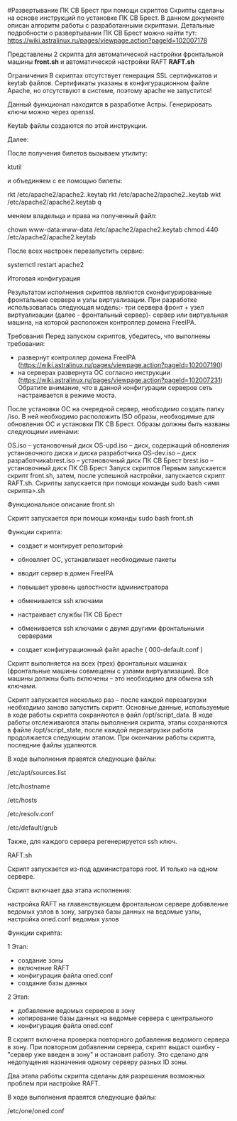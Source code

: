 #Развертывание ПК СВ Брест при помощи скриптов
Скрипты сделаны на основе инструкций по установке ПК СВ Брест. В данном документе описан алгоритм работы с разработанными скриптами. 
Детальные подробности о развертывании ПК СВ Брест можно найти тут: https://wiki.astralinux.ru/pages/viewpage.action?pageId=102007178

Представлены 2 скрипта для автоматической настройки фронтальной машины **front.sh** и автоматической настройки RAFT **RAFT.sh**

Ограничения
В скриптах отсутствует генерация SSL сертификатов и keytab файлов. Сертификаты указаны в конфигурационном файле Apache, но отсутствуют в системе, поэтому apache не запустится!

Данный функционал находится в разработке Астры. Генерировать ключи можно через openssl.

Keytab файлы создаются по этой инструкции.

Далее:

После получения билетов вызываем утилиту:

ktutil

и объединяем с ее помощью билеты:

rkt /etc/apache2/apache2.<floating-name>.keytab
rkt /etc/apache2/apache2.<front-N-hostname>.keytab
wkt /etc/apache2/apache2.keytab
q

меняем владельца и права на полученный файл:

chown www-data:www-data /etc/apache2/apache2.keytab
chmod 440 /etc/apache2/apache2.keytab

После всех настроек перезапустить сервис:

systemctl restart apache2

Итоговая конфигурация

Результатом исполнения скриптов являются сконфигурированные фронтальные сервера и узлы виртуализации. При разработке использовалась следующая модель:- три сервера фронт + узел виртуализации (далее - фронтальный сервер)- сервер или виртуальная машина, на которой расположен контроллер домена FreeIPA.

Требования
Перед запуском скриптов, убедитесь, что выполнены требования:

- развернут контроллер домена FreeIPA (https://wiki.astralinux.ru/pages/viewpage.action?pageId=102007190)
- на серверах развернута ОС согласно инструкции (https://wiki.astralinux.ru/pages/viewpage.action?pageId=102007231)
Обратите внимание, что в данной конфигурации серверов сеть настраивается в режиме моста.

После установки ОС на очередной сервер, необходимо создать папку /iso. В ней необходимо расположить ISO образы, необходимые для обновления ОС и установки ПК СВ Брест.
Образы должны быть названы следующими именами:

OS.iso – установочный диск
OS-upd.iso – диск, содержащий обновления установочного диска и диска разработчика
OS-dev.iso – диск разработчикаbrest.iso – установочный диск ПК СВ Брест
brest.iso – установочный диск ПК СВ Брест
Запуск скриптов
Первым запускается скрипт front.sh, затем, после успешной настройки, запускается скрипт RAFT.sh. Скрипты запускается при помощи команды sudo bash <имя скрипта>.sh

Функциональное описание
front.sh

Скрипт запускается при помощи команды sudo bash front.sh

Функции скрипта:

- создает и монтирует репозиторий

- обновляет ОС, устанавливает необходимые пакеты

- вводит сервер в домен FreeIPA

- повышает уровень целостности администратора

- обменивается ssh ключами

- настраивает службы ПК СВ Брест

- обменивается ssh ключами с двумя другими фронтальными серверами

- создает конфигурационный файл apache ( 000-default.conf )



Скрипт выполняется на всех (трех) фронтальных машинах (фронтальные машины совмещены с узлами виртуализации). Все машины должны быть включены – это необходимо для обмена ssh ключами.

Скрипт запускается несколько раз – после каждой перезагрузки необходимо заново запустить скрипт. Основные данные, используемые в ходе работы скрипта сохраняются в файл /opt/script_data. В ходе работы отслеживаются этапы выполнения скрипта, этапы сохраняются в файле /opt/script_state, после каждой перезагрузки работа продолжается следующим этапом. При окончании работы скрипта, последние файлы удаляются.

В ходе выполнения правятся следующие файлы:

/etc/apt/sources.list

/etc/hostname

/etc/hosts

/etc/resolv.conf

/etc/default/grub

Также, для каждого сервера регенерируется ssh ключ.

RAFT.sh

Скрипт запускается из-под администратора root. И только на одном сервере.

Скрипт включает два этапа исполнения:

 настройка RAFT на главенствующем фронтальном сервере
 добавление ведомых узлов в зону, загрузка базы данных на ведомые узлы, настройка oned.conf ведомых узлов

Функции скрипта:

1 Этап:

- создание зоны
- включение RAFT
- конфигурация файла oned.conf
- создание базы данных

2 Этап:

- добавление ведомых серверов в зону
- копирование базы данных на ведомые сервера с центрального
- конфигурация файла oned.conf


В скрипт включена проверка повторного добавления ведомого сервера в зону. При повторном добавлении сервера, скрипт выдаст ошибку - "сервер уже введен в зону" и остановит работу. Это сделано для недопущения назначения одному серверу разных ID зоны.

Два этапа работы скрипта сделаны для разрешения возможных проблем при настройке RAFT.

В ходе выполнения правятся следующие файлы:

/etc/one/oned.conf
